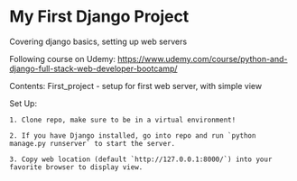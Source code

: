 # My First Django Project

Covering django basics, setting up web servers

Following course on Udemy: https://www.udemy.com/course/python-and-django-full-stack-web-developer-bootcamp/

Contents:
	First_project - setup for first web server, with simple view

Set Up:

	1. Clone repo, make sure to be in a virtual environment!

	2. If you have Django installed, go into repo and run `python manage.py runserver` to start the server.

	3. Copy web location (default `http://127.0.0.1:8000/`) into your favorite browser to display view.
